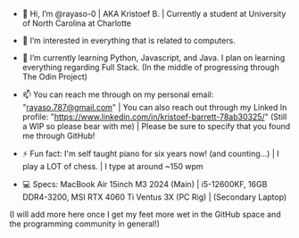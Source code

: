 - 👋 Hi, I’m @rayaso-0 | AKA Kristoef B. | Currently a student at University of North Carolina at Charlotte 

- 👀 I’m interested in everything that is related to computers. 

- 🌱 I’m currently learning Python, Javascript, and Java. I plan on learning everything regarding Full Stack. (In the middle of progressing through The Odin Project)

- 📫 You can reach me through on my personal email: "rayaso.787@gmail.com" | You can also reach out through my Linked In profile: "https://www.linkedin.com/in/kristoef-barrett-78ab30325/" (Still a WIP so please bear with me) | Please be sure to specify that you found me through GitHub! 

- ⚡ Fun fact: I'm self taught piano for six years now! (and counting...) | I play a LOT of chess. | I type at around ~150 wpm 

- 💻 Specs: MacBook Air 15inch M3 2024 (Main) | i5-12600KF, 16GB DDR4-3200, MSI RTX 4060 Ti Ventus 3X (PC Rig) | (Secondary Laptop)

(I will add more here once I get my feet more wet in the GitHub space and the programming community in general!)

